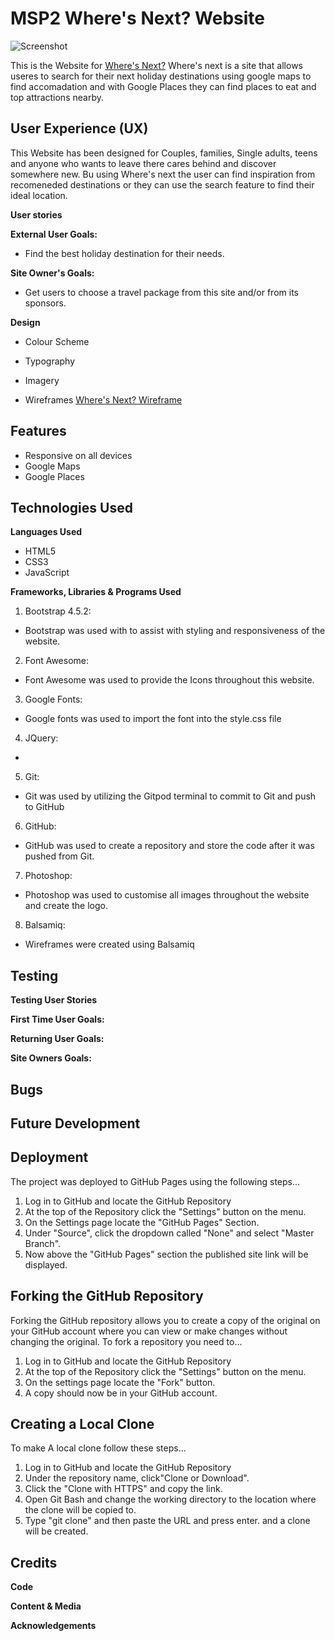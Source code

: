 # MSP2 Where's Next?  Website

![Screenshot](assets/images/)

This is the Website for [Where's Next?]() Where's next is a site that allows useres to search for their next holiday destinations using google maps to find accomadation and with Google Places they can find places to eat and top attractions nearby. 

## User Experience (UX)

This Website has been designed for Couples, families, Single adults, teens and anyone who wants to leave there cares behind and discover somewhere new. Bu using Where's next the user can find inspiration from recomeneded destinations or they can use the search feature to find their ideal location.

**User stories**

**External User Goals:**
* Find the best holiday destination for their needs.

**Site Owner's Goals:**
*  Get users to choose a travel package from this site and/or from its sponsors.


**Design**
*  Colour Scheme   
    

*  Typography

    
*  Imagery

    
* Wireframes
[Where's Next? Wireframe](docs/)
 

 ## Features

 * Responsive on all devices
 * Google Maps 
 * Google Places
 


 ## Technologies Used
 
 **Languages Used** 

 * HTML5
 * CSS3
 * JavaScript

**Frameworks, Libraries & Programs Used**

1. Bootstrap 4.5.2:
* Bootstrap was used with to assist with styling and responsiveness of the website.

2. Font Awesome:
* Font Awesome was used to provide the Icons throughout this website.

3. Google Fonts:
* Google fonts was used to import the font into the style.css file
4. JQuery:
*

5. Git: 
* Git was used by utilizing the Gitpod terminal to commit to Git and push to GitHub

6. GitHub:
* GitHub was used to create a repository and store the code after it was pushed from Git.

7. Photoshop:
* Photoshop was used to customise all images throughout the website and create the logo.

8. Balsamiq:
* Wireframes were created using Balsamiq




## Testing


**Testing User Stories**

**First Time User Goals:**

**Returning User Goals:**

**Site Owners Goals:**  


## Bugs



## Future Development



## Deployment 

The project was deployed to GitHub Pages using the following steps...

1. Log in to GitHub and locate the GitHub Repository
2. At the top of the Repository click the "Settings" button on the menu.
3. On the Settings page locate the "GitHub Pages" Section.
4. Under "Source", click the dropdown called "None" and select "Master Branch".
5. Now above the "GitHub Pages" section the published site link will be displayed.

## Forking the GitHub Repository

Forking the GitHub repository allows you to create a copy of the original on your GitHub account where you can view or make changes without changing the original. To fork a repository you need to...

1. Log in to GitHub and locate the GitHub Repository
2. At the top of the Repository click the "Settings" button on the menu.
3. On the settings page locate the "Fork" button.
4. A copy should now be in your GitHub account.

## Creating a Local Clone

To make A local clone follow these steps...

1. Log in to GitHub and locate the GitHub Repository
2. Under the repository name, click"Clone or Download".
3. Click the "Clone with HTTPS" and copy the link.
4. Open Git Bash and change the working directory to the location where the clone will be copied to.
5. Type "git clone" and then paste the URL and press enter. and a clone will be created.

## Credits

**Code**



**Content & Media**




**Acknowledgements**


 
